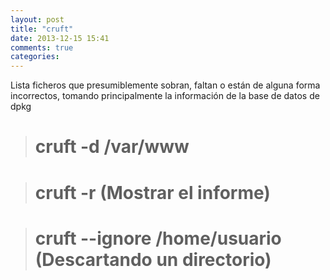 ```yaml
---
layout: post
title: "cruft"
date: 2013-12-15 15:41
comments: true
categories: 
---
```

Lista ficheros que presumiblemente sobran, faltan o están de alguna forma incorrectos, tomando principalmente la información de la base de datos de dpkg

># cruft -d /var/www

># cruft -r (Mostrar el informe)

># cruft --ignore /home/usuario (Descartando un directorio)

